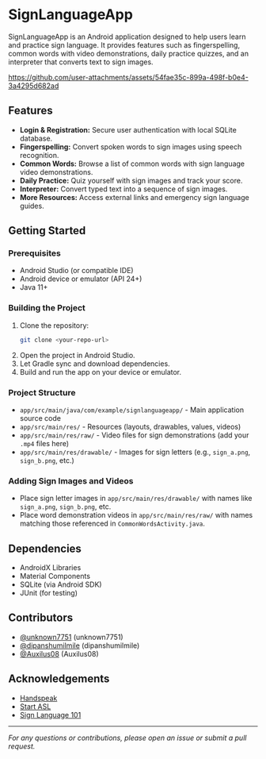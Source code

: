 # SignLanguageApp

SignLanguageApp is an Android application designed to help users learn and practice sign language. It provides features such as fingerspelling, common words with video demonstrations, daily practice quizzes, and an interpreter that converts text to sign images.<br/>

https://github.com/user-attachments/assets/54fae35c-899a-498f-b0e4-3a4295d682ad

## Features

- **Login & Registration:** Secure user authentication with local SQLite database.
- **Fingerspelling:** Convert spoken words to sign images using speech recognition.
- **Common Words:** Browse a list of common words with sign language video demonstrations.
- **Daily Practice:** Quiz yourself with sign images and track your score.
- **Interpreter:** Convert typed text into a sequence of sign images.
- **More Resources:** Access external links and emergency sign language guides.

## Getting Started

### Prerequisites

- Android Studio (or compatible IDE)
- Android device or emulator (API 24+)
- Java 11+

### Building the Project

1. Clone the repository:
    ```sh
    git clone <your-repo-url>
    ```
2. Open the project in Android Studio.
3. Let Gradle sync and download dependencies.
4. Build and run the app on your device or emulator.

### Project Structure

- `app/src/main/java/com/example/signlanguageapp/` - Main application source code
- `app/src/main/res/` - Resources (layouts, drawables, values, videos)
- `app/src/main/res/raw/` - Video files for sign demonstrations (add your `.mp4` files here)
- `app/src/main/res/drawable/` - Images for sign letters (e.g., `sign_a.png`, `sign_b.png`, etc.)

### Adding Sign Images and Videos

- Place sign letter images in `app/src/main/res/drawable/` with names like `sign_a.png`, `sign_b.png`, etc.
- Place word demonstration videos in `app/src/main/res/raw/` with names matching those referenced in `CommonWordsActivity.java`.

## Dependencies

- AndroidX Libraries
- Material Components
- SQLite (via Android SDK)
- JUnit (for testing)

## Contributors

- [@unknown7751](https://github.com/unknown7751) (unknown7751)
- [@dipanshumilmile](https://github.com/dipanshumilmile) (dipanshumilmile)
- [@Auxilus08](https://github.com/Auxilus08) (Auxilus08)

## Acknowledgements

- [Handspeak](https://www.handspeak.com)
- [Start ASL](https://www.startasl.com)
- [Sign Language 101](https://www.signlanguage101.com)

---

*For any questions or contributions, please open an issue or submit a pull request.*

